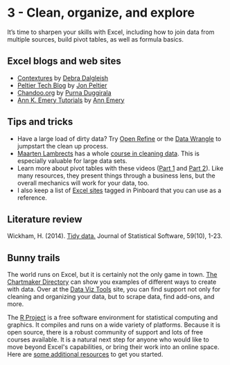 # 3 - Clean, organize, and explore

It’s time to sharpen your skills with Excel, including how to join data from multiple sources, build pivot tables, as well as formula basics.


## Excel blogs and web sites ##
* [Contextures](http://blog.contextures.com/) by [Debra Dalgleish](https://twitter.com/ddalgleish)
* [Peltier Tech Blog](https://peltiertech.com/) by [Jon Peltier](https://twitter.com/jon_peltier)
* [Chandoo.org](http://chandoo.org/wp/) by [Purna Duggirala](https://twitter.com/r1c1)
* [Ann K. Emery Tutorials](http://annkemery.com/category/visualizing-data/tutorials/) by [Ann Emery](https://twitter.com/annkemery)

## Tips and tricks ##
* Have a large load of dirty data? Try [Open Refine](http://openrefine.org/) or the [Data Wrangle](http://vis.stanford.edu/wrangler/) to jumpstart the clean up process.
* [Maarten Lambrects](https://twitter.com/maartenzam) has a whole [course in cleaning data](https://learno.net/courses/cleaning-data-in-excel). This is especially valuable for large data sets.
* Learn more about pivot tables with these videos ([Part 1](https://www.youtube.com/watch?v=9NUjHBNWe9M) and [Part 2](https://www.youtube.com/watch?v=g530cnFfk8Y)). Like many resources, they present things through a business lens, but the overall mechanics will work for your data, too.
* I also keep a list of [Excel sites](https://pinboard.in/u:tlricherson/t:Excel) tagged in Pinboard that you can use as a reference.

## Literature review ##
Wickham, H. (2014). [Tidy data.](https://www.jstatsoft.org/article/view/v059i10/v59i10.pdf) Journal of Statistical Software, 59(10), 1-23.

## Bunny trails ##
The world runs on Excel, but it is certainly not the only game in town. [The Chartmaker Directory](http://chartmaker.visualisingdata.com/) can show you examples of different ways to create with data. Over at the [Data Viz Tools](http://dataviz.tools/) site, you can find support not only for cleaning and organizing your data, but to scrape data, find add-ons, and more. 

The [R Project](https://www.r-project.org/) is a free software environment for statistical computing and graphics. It compiles and runs on a wide variety of platforms. Because it is open source, there is a robust community of support and lots of free courses available. It is a natural next step for anyone who would like to move beyond Excel's capabilities, or bring their work into an online space. Here are [some additional resources](https://pinboard.in/u:tlricherson/t:R_Studio/) to get you started.
